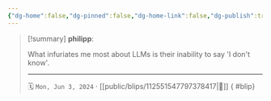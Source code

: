 ```yaml
---
{"dg-home":false,"dg-pinned":false,"dg-home-link":false,"dg-publish":true,"type":"blip","disabled rules":["yaml-title","yaml-title-alias","file-name-heading"],"title":"philipp on mastodon @ 2024-06-03","created-date":"2024-06-03T07:38:46","id":112551547797378420,"updated-date":"2025-05-02T08:50:44","dg-path":"blips/112551547797378417.md","permalink":"/blips/112551547797378417/","dgPassFrontmatter":true,"created":"2024-06-03T07:38:46","updated":"2025-05-02T08:50:44"}
---
```


> [!summary] **philipp**:
>
> What infuriates me most about LLMs is their inability to say 'I don't know'.
> - - -
>
> 🗓️ `Mon, Jun 3, 2024` · [[public/blips/112551547797378417\|🔗]]
{ #blip}

